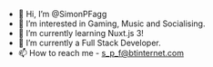 - 👋 Hi, I’m @SimonPFagg
- 👀 I’m interested in Gaming, Music and Socialising.
- 🌱 I’m currently learning Nuxt.js 3!
- 💞️ I’m currently a Full Stack Developer.
- 📫 How to reach me - s_p_f@btinternet.com
